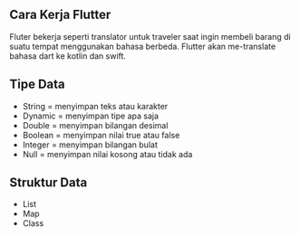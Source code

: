 ## Cara Kerja Flutter
Fluter bekerja seperti translator untuk traveler saat ingin membeli barang di suatu tempat menggunakan bahasa berbeda. Flutter akan me-translate bahasa dart ke kotlin dan swift.

## Tipe Data
- String = menyimpan teks atau karakter 
- Dynamic = menyimpan tipe apa saja
- Double = menyimpan bilangan desimal
- Boolean = menyimpan nilai true atau false
- Integer = menyimpan bilangan bulat
- Null = menyimpan nilai kosong atau tidak ada

## Struktur Data
- List
- Map
- Class